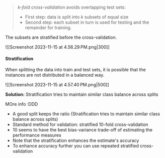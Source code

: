 
> *k-fold cross-validation* avoids overlapping test sets:
> 	- First step: data is split into *k* subsets of equal size
> 	- Second step: each subset in turn is used for testing and the remainder for training.

The subsets are stratified before the cross-validation.

![[Screenshot 2023-11-15 at 4.56.29 PM.png|300]]

#### Stratification

When splitting the data into train and test sets, it is possible that the instances are not distributed in a balanced way.

![[Screenshot 2023-11-15 at 4.57.40 PM.png|500]]

**Solution:** Stratification tries to maintain similar class balance across splits

MOre info :DDD
- A good split keeps the ratio (Stratification tries to maintain similar class balance across splits)
- Standard method for validation: stratified 10-fold cross-validation
- 10 seems to have the best bias-variance trade-off of estimating the performance measures
- Note that the stratification enhances the estimate's accuracy
- To enhance accuracy further you can use repeated stratified cross-validation